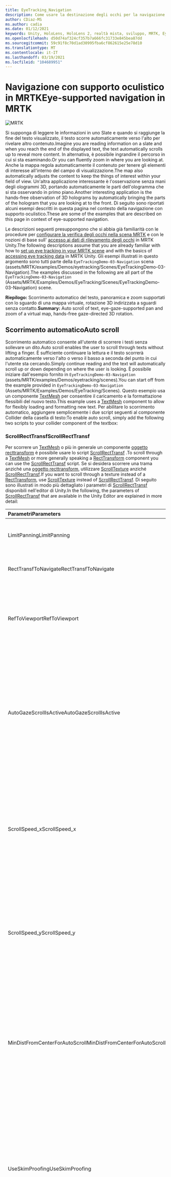 ```yaml
---
title: EyeTracking_Navigation
description: Come usare la destinazione degli occhi per la navigazione in MRTK
author: CDiaz-MS
ms.author: cadia
ms.date: 01/12/2021
keywords: Unity, HoloLens, HoloLens 2, realtà mista, sviluppo, MRTK, EyeTracking,
ms.openlocfilehash: d50d74af324cf357b7a666fc31733e845bea87dd
ms.sourcegitcommit: 59c91f8c70d1ad30995fba6cf862615e25e78d10
ms.translationtype: MT
ms.contentlocale: it-IT
ms.lasthandoff: 03/19/2021
ms.locfileid: "104689951"
---
```

# <a name="eye-supported-navigation-in-mrtk"></a><span data-ttu-id="754b9-104">Navigazione con supporto oculistico in MRTK</span><span class="sxs-lookup"><span data-stu-id="754b9-104">Eye-supported navigation in MRTK</span></span>

![MRTK](../Images/EyeTracking/mrtk_et_navigation.png)

<span data-ttu-id="754b9-106">Si supponga di leggere le informazioni in uno Slate e quando si raggiunge la fine del testo visualizzato, il testo scorre automaticamente verso l'alto per rivelare altro contenuto.</span><span class="sxs-lookup"><span data-stu-id="754b9-106">Imagine you are reading information on a slate and when you reach the end of the displayed text, the text automatically scrolls up to reveal more content.</span></span> <span data-ttu-id="754b9-107">In alternativa, è possibile ingrandire il percorso in cui si sta esaminando.</span><span class="sxs-lookup"><span data-stu-id="754b9-107">Or you can fluently zoom in where you are looking at.</span></span> <span data-ttu-id="754b9-108">Anche la mappa regola automaticamente il contenuto per tenere gli elementi di interesse all'interno del campo di visualizzazione.</span><span class="sxs-lookup"><span data-stu-id="754b9-108">The map also automatically adjusts the content to keep the things of interest within your field of view.</span></span> <span data-ttu-id="754b9-109">Un'altra applicazione interessante è l'osservazione senza mani degli ologrammi 3D, portando automaticamente le parti dell'ologramma che si sta osservando in primo piano.</span><span class="sxs-lookup"><span data-stu-id="754b9-109">Another interesting application is the hands-free observation of 3D holograms by automatically bringing the parts of the hologram that you are looking at to the front.</span></span> <span data-ttu-id="754b9-110">Di seguito sono riportati alcuni esempi descritti in questa pagina nel contesto della navigazione con supporto oculistico.</span><span class="sxs-lookup"><span data-stu-id="754b9-110">These are some of the examples that are described on this page in context of eye-supported navigation.</span></span>

<span data-ttu-id="754b9-111">Le descrizioni seguenti presuppongono che si abbia già familiarità con le procedure per [configurare la verifica degli occhi nella scena MRTK](EyeTracking_BasicSetup.md) e con le nozioni di base sull' [accesso ai dati di rilevamento degli occhi](EyeTracking_TargetSelection.md) in MRTK Unity.</span><span class="sxs-lookup"><span data-stu-id="754b9-111">The following descriptions assume that you are already familiar with how to [set up eye tracking in your MRTK scene](EyeTracking_BasicSetup.md) and with the basics of [accessing eye tracking data](EyeTracking_TargetSelection.md) in MRTK Unity.</span></span>
<span data-ttu-id="754b9-112">Gli esempi illustrati in questo argomento sono tutti parte della `EyeTrackingDemo-03-Navigation` scena (assets/MRTK/examples/Demos/eyetracking/Scenes/EyeTrackingDemo-03-Navigation).</span><span class="sxs-lookup"><span data-stu-id="754b9-112">The examples discussed in the following are all part of the `EyeTrackingDemo-03-Navigation` (Assets/MRTK/Examples/Demos/EyeTracking/Scenes/EyeTrackingDemo-03-Navigation) scene.</span></span>

<span data-ttu-id="754b9-113">**Riepilogo:** Scorrimento automatico del testo, panoramica e zoom supportati con lo sguardo di una mappa virtuale, rotazione 3D indirizzata a sguardi senza contatto.</span><span class="sxs-lookup"><span data-stu-id="754b9-113">**Summary:** Auto scroll of text, eye-gaze-supported pan and zoom of a virtual map, hands-free gaze-directed 3D rotation.</span></span>

## <a name="auto-scroll"></a><span data-ttu-id="754b9-114">Scorrimento automatico</span><span class="sxs-lookup"><span data-stu-id="754b9-114">Auto scroll</span></span>

<span data-ttu-id="754b9-115">Scorrimento automatico consente all'utente di scorrere i testi senza sollevare un dito.</span><span class="sxs-lookup"><span data-stu-id="754b9-115">Auto scroll enables the user to scroll through texts without lifting a finger.</span></span>
<span data-ttu-id="754b9-116">È sufficiente continuare la lettura e il testo scorrerà automaticamente verso l'alto o verso il basso a seconda del punto in cui l'utente sta cercando.</span><span class="sxs-lookup"><span data-stu-id="754b9-116">Simply continue reading and the text will automatically scroll up or down depending on where the user is looking.</span></span>
<span data-ttu-id="754b9-117">È possibile iniziare dall'esempio fornito in `EyeTrackingDemo-03-Navigation` (assets/MRTK/examples/Demos/eyetracking/scenes).</span><span class="sxs-lookup"><span data-stu-id="754b9-117">You can start off from the example provided in `EyeTrackingDemo-03-Navigation` (Assets/MRTK/Examples/Demos/EyeTracking/Scenes).</span></span>
<span data-ttu-id="754b9-118">Questo esempio usa un componente [TextMesh](https://docs.unity3d.com/ScriptReference/TextMesh.html) per consentire il caricamento e la formattazione flessibili del nuovo testo.</span><span class="sxs-lookup"><span data-stu-id="754b9-118">This example uses a [TextMesh](https://docs.unity3d.com/ScriptReference/TextMesh.html) component to allow for flexibly loading and formatting new text.</span></span>
<span data-ttu-id="754b9-119">Per abilitare lo scorrimento automatico, aggiungere semplicemente i due script seguenti al componente Collider della casella di testo:</span><span class="sxs-lookup"><span data-stu-id="754b9-119">To enable auto scroll, simply add the following two scripts to your collider component of the textbox:</span></span>

### <a name="scrollrecttransf"></a><span data-ttu-id="754b9-120">ScrollRectTransf</span><span class="sxs-lookup"><span data-stu-id="754b9-120">ScrollRectTransf</span></span>

<span data-ttu-id="754b9-121">Per scorrere un [TextMesh](https://docs.unity3d.com/ScriptReference/TextMesh.html) o più in generale un componente [oggetto recttransform](https://docs.unity3d.com/ScriptReference/RectTransform.html) è possibile usare lo script [ScrollRectTransf](xref:Microsoft.MixedReality.Toolkit.Examples.Demos.EyeTracking.ScrollRectTransf) .</span><span class="sxs-lookup"><span data-stu-id="754b9-121">To scroll through a [TextMesh](https://docs.unity3d.com/ScriptReference/TextMesh.html) or more generally speaking a [RectTransform](https://docs.unity3d.com/ScriptReference/RectTransform.html) component you can use the [ScrollRectTransf](xref:Microsoft.MixedReality.Toolkit.Examples.Demos.EyeTracking.ScrollRectTransf) script.</span></span>
<span data-ttu-id="754b9-122">Se si desidera scorrere una trama anziché una [oggetto recttransform](https://docs.unity3d.com/ScriptReference/RectTransform.html), utilizzare [ScrollTexture](xref:Microsoft.MixedReality.Toolkit.Examples.Demos.EyeTracking.ScrollTexture) anziché [ScrollRectTransf](xref:Microsoft.MixedReality.Toolkit.Examples.Demos.EyeTracking.ScrollRectTransf).</span><span class="sxs-lookup"><span data-stu-id="754b9-122">If you want to scroll through a texture instead of a [RectTransform](https://docs.unity3d.com/ScriptReference/RectTransform.html), use [ScrollTexture](xref:Microsoft.MixedReality.Toolkit.Examples.Demos.EyeTracking.ScrollTexture) instead of [ScrollRectTransf](xref:Microsoft.MixedReality.Toolkit.Examples.Demos.EyeTracking.ScrollRectTransf).</span></span>
<span data-ttu-id="754b9-123">Di seguito sono illustrati in modo più dettagliato i parametri di [ScrollRectTransf](xref:Microsoft.MixedReality.Toolkit.Examples.Demos.EyeTracking.ScrollRectTransf) disponibili nell'editor di Unity.</span><span class="sxs-lookup"><span data-stu-id="754b9-123">In the following, the parameters of [ScrollRectTransf](xref:Microsoft.MixedReality.Toolkit.Examples.Demos.EyeTracking.ScrollRectTransf) that are available in the Unity Editor are explained in more detail:</span></span>

<span data-ttu-id="754b9-124">Parametri</span><span class="sxs-lookup"><span data-stu-id="754b9-124">Parameters</span></span> | <span data-ttu-id="754b9-125">Descrizione</span><span class="sxs-lookup"><span data-stu-id="754b9-125">Description</span></span>
:---- | :----
<span data-ttu-id="754b9-126">LimitPanning</span><span class="sxs-lookup"><span data-stu-id="754b9-126">LimitPanning</span></span> | <span data-ttu-id="754b9-127">Se abilitata, arresterà il contenuto scorrevole al limite.</span><span class="sxs-lookup"><span data-stu-id="754b9-127">If enabled, will stop the scrollable content at its boundary.</span></span>
<span data-ttu-id="754b9-128">RectTransfToNavigate</span><span class="sxs-lookup"><span data-stu-id="754b9-128">RectTransfToNavigate</span></span> | <span data-ttu-id="754b9-129">Riferimento al [oggetto recttransform](https://docs.unity3d.com/ScriptReference/RectTransform.html) di scorrimento.</span><span class="sxs-lookup"><span data-stu-id="754b9-129">Reference to the [RectTransform](https://docs.unity3d.com/ScriptReference/RectTransform.html) to scroll in.</span></span>
<span data-ttu-id="754b9-130">RefToViewport</span><span class="sxs-lookup"><span data-stu-id="754b9-130">RefToViewport</span></span> | <span data-ttu-id="754b9-131">Riferimento al [oggetto recttransform](https://docs.unity3d.com/ScriptReference/RectTransform.html) padre del contenuto scorrevole per determinare l'offset e il limite corretti.</span><span class="sxs-lookup"><span data-stu-id="754b9-131">Reference to the parent [RectTransform](https://docs.unity3d.com/ScriptReference/RectTransform.html) of the scrollable content to determine the correct offset and boundary.</span></span>
<span data-ttu-id="754b9-132">AutoGazeScrollIsActive</span><span class="sxs-lookup"><span data-stu-id="754b9-132">AutoGazeScrollIsActive</span></span> | <span data-ttu-id="754b9-133">Se abilitata, il testo scorrerà automaticamente se l'utente esamina un' *area attiva* (ad esempio, la parte superiore e inferiore del pannello di scorrimento se la velocità di scorrimento verticale non è zero).</span><span class="sxs-lookup"><span data-stu-id="754b9-133">If enabled, the text will automatically scroll if the user looks at an *active region* (e.g., the top and bottom part of your scroll panel if the vertical scroll speed is not zero).</span></span>
<span data-ttu-id="754b9-134">ScrollSpeed_x</span><span class="sxs-lookup"><span data-stu-id="754b9-134">ScrollSpeed_x</span></span> | <span data-ttu-id="754b9-135">Se il valore è impostato su un valore diverso da zero, verrà abilitato lo scorrimento orizzontale.</span><span class="sxs-lookup"><span data-stu-id="754b9-135">If set to a value unequal to zero, horizontal scroll will be enabled.</span></span> <span data-ttu-id="754b9-136">I valori negativi indicano una modifica nella direzione di scorrimento, da sinistra a destra rispetto a destra a sinistra.</span><span class="sxs-lookup"><span data-stu-id="754b9-136">Negative values mean a change in scroll direction: Left to right vs. right to left.</span></span>
<span data-ttu-id="754b9-137">ScrollSpeed_y</span><span class="sxs-lookup"><span data-stu-id="754b9-137">ScrollSpeed_y</span></span> | <span data-ttu-id="754b9-138">Se il valore è impostato su un valore diverso da zero, verrà abilitato lo scorrimento verticale.</span><span class="sxs-lookup"><span data-stu-id="754b9-138">If set to a value unequal to zero, vertical scroll will be enabled.</span></span> <span data-ttu-id="754b9-139">I valori negativi indicano una modifica nella direzione di scorrimento: fino a verso il basso e verso l'alto.</span><span class="sxs-lookup"><span data-stu-id="754b9-139">Negative values mean a change in scroll direction:  Up to down vs. down to up.</span></span>
<span data-ttu-id="754b9-140">MinDistFromCenterForAutoScroll</span><span class="sxs-lookup"><span data-stu-id="754b9-140">MinDistFromCenterForAutoScroll</span></span> | <span data-ttu-id="754b9-141">Distanza minima normalizzata in x e y dal centro della casella di hit della destinazione (0,0) per scorrere.</span><span class="sxs-lookup"><span data-stu-id="754b9-141">Normalized minimal distance in x and y from center of the target's hit box (0, 0) to scroll.</span></span> <span data-ttu-id="754b9-142">Pertanto, i valori devono essere compresi tra 0 (scorrimento sempre) e 0,5 (nessun scorrimento).</span><span class="sxs-lookup"><span data-stu-id="754b9-142">Thus, values must range between 0 (always scroll) and 0.5 (no scroll).</span></span>
<span data-ttu-id="754b9-143">UseSkimProofing</span><span class="sxs-lookup"><span data-stu-id="754b9-143">UseSkimProofing</span></span> | <span data-ttu-id="754b9-144">Se abilitata, impedisce spostamenti improvvisi di scorrimento quando si esamina rapidamente.</span><span class="sxs-lookup"><span data-stu-id="754b9-144">If enabled, it prevents sudden scroll movements when quickly looking around.</span></span> <span data-ttu-id="754b9-145">In questo modo lo scorrimento potrebbe essere meno sensibile.</span><span class="sxs-lookup"><span data-stu-id="754b9-145">This may make scrolling feel less responsive though.</span></span> <span data-ttu-id="754b9-146">Può essere ottimizzato con il valore *SkimProofUpdateSpeed* .</span><span class="sxs-lookup"><span data-stu-id="754b9-146">It can be tuned with the *SkimProofUpdateSpeed* value.</span></span>
<span data-ttu-id="754b9-147">SkimProofUpdateSpeed</span><span class="sxs-lookup"><span data-stu-id="754b9-147">SkimProofUpdateSpeed</span></span> | <span data-ttu-id="754b9-148">Più basso è il valore, più lento sarà la velocità di scorrimento dopo lo skimming.</span><span class="sxs-lookup"><span data-stu-id="754b9-148">The lower the value, the slower the scrolling will speed up after skimming.</span></span> <span data-ttu-id="754b9-149">Valore consigliato: 5.</span><span class="sxs-lookup"><span data-stu-id="754b9-149">Recommended value: 5.</span></span>

![Configurazione di scorrimento con supporto oculistico in Unity](../Images/EyeTracking/mrtk_et_nav_scroll.jpg)

### <a name="eyetrackingtarget"></a><span data-ttu-id="754b9-151">EyeTrackingTarget</span><span class="sxs-lookup"><span data-stu-id="754b9-151">EyeTrackingTarget</span></span>

<span data-ttu-id="754b9-152">Il fissaggio del componente _EyeTrackingTarget_ consente di gestire in modo flessibile gli eventi correlati agli sguardi.</span><span class="sxs-lookup"><span data-stu-id="754b9-152">Attaching the _EyeTrackingTarget_ component allows for flexibly handle eye-gaze-related events.</span></span>
<span data-ttu-id="754b9-153">Nell'esempio Scroll viene illustrato lo scorrimento del testo che inizia quando l'utente *osserva* il pannello e si interrompe quando l'utente sta *cercando* .</span><span class="sxs-lookup"><span data-stu-id="754b9-153">The scroll sample demonstrates scrolling text that starts when the user *looks* at the panel and stops when the user is *looking away* from it.</span></span>
<span data-ttu-id="754b9-154">![Configurazione di scorrimento con supporto oculistico in Unity: EyeTrackingTarget](../Images/EyeTracking/mrtk_et_nav_scroll_ettarget.jpg)</span><span class="sxs-lookup"><span data-stu-id="754b9-154">![Eye-supported scroll setup in Unity: EyeTrackingTarget](../Images/EyeTracking/mrtk_et_nav_scroll_ettarget.jpg)</span></span>

## <a name="gaze-supported-pan-and-zoom"></a><span data-ttu-id="754b9-155">Panoramica e zoom supportati</span><span class="sxs-lookup"><span data-stu-id="754b9-155">Gaze-supported pan and zoom</span></span>

<span data-ttu-id="754b9-156">Chi non ha usato una mappa virtuale prima di cercare la propria abitazione o esplorare i posti completamente nuovi?</span><span class="sxs-lookup"><span data-stu-id="754b9-156">Who hasn't used a virtual map before to search for their home or to explore entirely new places?</span></span> <span data-ttu-id="754b9-157">Il rilevamento degli occhi consente di esaminare direttamente le parti a cui si è interessati e, una volta ingrandita, è possibile seguire in modo semplice il corso di una strada per esplorare il quartiere.</span><span class="sxs-lookup"><span data-stu-id="754b9-157">Eye tracking allows you to directly dive into exactly the parts that you're interested in and once zoomed in, you can smoothly follow the course of a street to explore your neighborhood!</span></span>
<span data-ttu-id="754b9-158">Questa operazione non è utile solo per l'esplorazione delle mappe geografiche, ma anche per l'estrazione di dettagli in fotografie, visualizzazioni dei dati o persino immagini mediche con flusso live.</span><span class="sxs-lookup"><span data-stu-id="754b9-158">This is not only useful for exploring geographical maps, but also to checking out details in photographs, data visualizations or even live-streamed medical imagery.</span></span> <span data-ttu-id="754b9-159">Per usare questa funzionalità nell'app è facile.</span><span class="sxs-lookup"><span data-stu-id="754b9-159">To use this capability in your app is easy!</span></span> <span data-ttu-id="754b9-160">Per il rendering del contenuto in una [trama]( https://docs.unity3d.com/ScriptReference/Texture.html) (ad esempio, una foto e i dati trasmessi), è sufficiente aggiungere lo script [PanZoomTexture](xref:Microsoft.MixedReality.Toolkit.Examples.Demos.EyeTracking.PanZoomTexture) .</span><span class="sxs-lookup"><span data-stu-id="754b9-160">For content rendered to a [Texture]( https://docs.unity3d.com/ScriptReference/Texture.html) (e.g., a photo, streamed data), simply add the [PanZoomTexture](xref:Microsoft.MixedReality.Toolkit.Examples.Demos.EyeTracking.PanZoomTexture) script.</span></span>
<span data-ttu-id="754b9-161">Per un [oggetto recttransform](https://docs.unity3d.com/ScriptReference/RectTransform.html) usare [PanZoomRectTransf](xref:Microsoft.MixedReality.Toolkit.Examples.Demos.EyeTracking.PanZoomRectTransf).</span><span class="sxs-lookup"><span data-stu-id="754b9-161">For a [RectTransform](https://docs.unity3d.com/ScriptReference/RectTransform.html) use [PanZoomRectTransf](xref:Microsoft.MixedReality.Toolkit.Examples.Demos.EyeTracking.PanZoomRectTransf).</span></span> <span data-ttu-id="754b9-162">Estendendo la funzionalità di [scorrimento automatico](#auto-scroll) , abbiamo essenzialmente lo scorrimento verticale e orizzontale allo stesso tempo per ingrandire il contenuto intorno al punto di messa a fuoco corrente dell'utente.</span><span class="sxs-lookup"><span data-stu-id="754b9-162">Extending the [Auto Scroll](#auto-scroll) capability, we essentially enable to scroll both vertically and horizontally at the same time and magnify content right around the user's current focus point.</span></span>

<span data-ttu-id="754b9-163">Parametri</span><span class="sxs-lookup"><span data-stu-id="754b9-163">Parameters</span></span> | <span data-ttu-id="754b9-164">Descrizione</span><span class="sxs-lookup"><span data-stu-id="754b9-164">Description</span></span>
:---- | :----
<span data-ttu-id="754b9-165">LimitPanning</span><span class="sxs-lookup"><span data-stu-id="754b9-165">LimitPanning</span></span> | <span data-ttu-id="754b9-166">Se abilitata, arresterà il contenuto scorrevole al limite.</span><span class="sxs-lookup"><span data-stu-id="754b9-166">If enabled, will stop the scrollable content at its boundary.</span></span>
<span data-ttu-id="754b9-167">HandZoomEnabledOnStartup</span><span class="sxs-lookup"><span data-stu-id="754b9-167">HandZoomEnabledOnStartup</span></span> | <span data-ttu-id="754b9-168">Indica se i movimenti della mano vengono abilitati automaticamente per eseguire un movimento di zoom.</span><span class="sxs-lookup"><span data-stu-id="754b9-168">Indicates whether hand gestures are automatically enabled to perform a zoom gesture.</span></span> <span data-ttu-id="754b9-169">Potrebbe essere necessario disabilitarlo inizialmente per evitare l'attivazione accidentale di azioni di zoom.</span><span class="sxs-lookup"><span data-stu-id="754b9-169">You may want to disable it at first to avoid accidentally triggering zoom actions.</span></span>
<span data-ttu-id="754b9-170">RendererOfTextureToBeNavigated</span><span class="sxs-lookup"><span data-stu-id="754b9-170">RendererOfTextureToBeNavigated</span></span> | <span data-ttu-id="754b9-171">Renderer di riferimento della trama da esplorare.</span><span class="sxs-lookup"><span data-stu-id="754b9-171">Referenced renderer of the texture to be navigated.</span></span>
<span data-ttu-id="754b9-172">Zoom_Acceleration</span><span class="sxs-lookup"><span data-stu-id="754b9-172">Zoom_Acceleration</span></span> | <span data-ttu-id="754b9-173">Accelerazione zoom che definisce la ripidezza del mapping della funzione di velocità logistica.</span><span class="sxs-lookup"><span data-stu-id="754b9-173">Zoom acceleration defining the steepness of logistic speed function mapping.</span></span>
<span data-ttu-id="754b9-174">Zoom_SpeedMax</span><span class="sxs-lookup"><span data-stu-id="754b9-174">Zoom_SpeedMax</span></span> | <span data-ttu-id="754b9-175">Velocità massima dello zoom.</span><span class="sxs-lookup"><span data-stu-id="754b9-175">Maximum zoom speed.</span></span>
<span data-ttu-id="754b9-176">Zoom_MinScale</span><span class="sxs-lookup"><span data-stu-id="754b9-176">Zoom_MinScale</span></span> | <span data-ttu-id="754b9-177">Scala minima della trama per lo zoom avanti, ad esempio 0,5 f (metà delle dimensioni originali).</span><span class="sxs-lookup"><span data-stu-id="754b9-177">Minimum scale of the texture for zoom in - e.g., 0.5f (half the original size).</span></span>
<span data-ttu-id="754b9-178">Zoom_MaxScale</span><span class="sxs-lookup"><span data-stu-id="754b9-178">Zoom_MaxScale</span></span> | <span data-ttu-id="754b9-179">Scala massima della trama per lo zoom indietro, ad esempio 1F (dimensioni originali) o 2.0 f (doppia le dimensioni originali).</span><span class="sxs-lookup"><span data-stu-id="754b9-179">Maximum scale of the texture for zoom out - e.g., 1f (the original size) or 2.0f (double the original size).</span></span>
<span data-ttu-id="754b9-180">Zoom_TimeInSecToZoom</span><span class="sxs-lookup"><span data-stu-id="754b9-180">Zoom_TimeInSecToZoom</span></span> | <span data-ttu-id="754b9-181">Zoom temporizzato: una volta attivato, viene eseguito uno zoom avanti/indietro per il periodo di tempo specificato in secondi.</span><span class="sxs-lookup"><span data-stu-id="754b9-181">Timed zoom: Once triggered, a zoom in/out will be performed for the given amount of time in seconds.</span></span>
<span data-ttu-id="754b9-182">Zoom_Gesture</span><span class="sxs-lookup"><span data-stu-id="754b9-182">Zoom_Gesture</span></span> | <span data-ttu-id="754b9-183">Tipo di movimento della mano da usare per eseguire lo zoom avanti o indietro.</span><span class="sxs-lookup"><span data-stu-id="754b9-183">Type of hand gesture to use to zoom in/out.</span></span>
--- | ---
<span data-ttu-id="754b9-184">Pan_AutoScrollIsActive</span><span class="sxs-lookup"><span data-stu-id="754b9-184">Pan_AutoScrollIsActive</span></span> | <span data-ttu-id="754b9-185">Se abilitata, il testo scorrerà automaticamente se l'utente esamina un' *area attiva* (ad esempio, la parte superiore e inferiore del pannello di scorrimento se la velocità di scorrimento verticale non è zero).</span><span class="sxs-lookup"><span data-stu-id="754b9-185">If enabled, the text will automatically scroll if the user looks at an *active region* (e.g., the top and bottom part of your scroll panel if the vertical scroll speed is not zero).</span></span>
<span data-ttu-id="754b9-186">Pan_Speed_x</span><span class="sxs-lookup"><span data-stu-id="754b9-186">Pan_Speed_x</span></span> | <span data-ttu-id="754b9-187">Se il valore è impostato su un valore diverso da zero, verrà abilitato lo scorrimento orizzontale.</span><span class="sxs-lookup"><span data-stu-id="754b9-187">If set to a value unequal to zero, horizontal scroll will be enabled.</span></span> <span data-ttu-id="754b9-188">I valori negativi indicano una modifica nella direzione di scorrimento, da sinistra a destra rispetto a destra a sinistra.</span><span class="sxs-lookup"><span data-stu-id="754b9-188">Negative values mean a change in scroll direction: Left to right vs. right to left.</span></span>
<span data-ttu-id="754b9-189">Pan_Speed_y</span><span class="sxs-lookup"><span data-stu-id="754b9-189">Pan_Speed_y</span></span> | <span data-ttu-id="754b9-190">Se il valore è impostato su un valore diverso da zero, verrà abilitato lo scorrimento verticale.</span><span class="sxs-lookup"><span data-stu-id="754b9-190">If set to a value unequal to zero, vertical scroll will be enabled.</span></span> <span data-ttu-id="754b9-191">I valori negativi indicano una modifica nella direzione di scorrimento: fino a verso il basso e verso l'alto.</span><span class="sxs-lookup"><span data-stu-id="754b9-191">Negative values mean a change in scroll direction:  Up to down vs. down to up.</span></span>
<span data-ttu-id="754b9-192">Pan_MinDistFromCenter</span><span class="sxs-lookup"><span data-stu-id="754b9-192">Pan_MinDistFromCenter</span></span> | <span data-ttu-id="754b9-193">Distanza minima normalizzata in x e y dal centro della casella di hit della destinazione (0,0) per scorrere.</span><span class="sxs-lookup"><span data-stu-id="754b9-193">Normalized minimal distance in x and y from center of the target's hit box (0, 0) to scroll.</span></span> <span data-ttu-id="754b9-194">Pertanto, i valori devono essere compresi tra 0 (scorrimento sempre) e 0,5 (nessun scorrimento).</span><span class="sxs-lookup"><span data-stu-id="754b9-194">Thus, values must range between 0 (always scroll) and 0.5 (no scroll).</span></span>
<span data-ttu-id="754b9-195">UseSkimProofing</span><span class="sxs-lookup"><span data-stu-id="754b9-195">UseSkimProofing</span></span> | <span data-ttu-id="754b9-196">Se abilitata, impedisce spostamenti improvvisi di scorrimento quando si esamina rapidamente.</span><span class="sxs-lookup"><span data-stu-id="754b9-196">If enabled, it prevents sudden scroll movements when quickly looking around.</span></span> <span data-ttu-id="754b9-197">In questo modo lo scorrimento potrebbe essere meno sensibile.</span><span class="sxs-lookup"><span data-stu-id="754b9-197">This may make scrolling feel less responsive though.</span></span> <span data-ttu-id="754b9-198">Può essere ottimizzato con il valore *SkimProofUpdateSpeed* .</span><span class="sxs-lookup"><span data-stu-id="754b9-198">It can be tuned with the *SkimProofUpdateSpeed* value.</span></span>
<span data-ttu-id="754b9-199">SkimProofUpdateSpeed</span><span class="sxs-lookup"><span data-stu-id="754b9-199">SkimProofUpdateSpeed</span></span> | <span data-ttu-id="754b9-200">Più basso è il valore, più lento sarà la velocità di scorrimento dopo lo skimming.</span><span class="sxs-lookup"><span data-stu-id="754b9-200">The lower the value, the slower the scrolling will speed up after skimming.</span></span> <span data-ttu-id="754b9-201">Valore consigliato: 5.</span><span class="sxs-lookup"><span data-stu-id="754b9-201">Recommended value: 5.</span></span>

![Panoramica e configurazione di zoom supportati da Eye in Unity](../Images/EyeTracking/mrtk_et_nav_panzoom.jpg)

## <a name="attention-based-3d-rotation"></a><span data-ttu-id="754b9-203">Rotazione 3D basata sull'attenzione</span><span class="sxs-lookup"><span data-stu-id="754b9-203">Attention-based 3D rotation</span></span>

<span data-ttu-id="754b9-204">Si supponga di esaminare un oggetto 3D e le parti che si desidera visualizzare in modo più accurato si rivolgono a te, come se il sistema fosse in grado di leggere e sapere di trasformare l'elemento verso l'utente.</span><span class="sxs-lookup"><span data-stu-id="754b9-204">Imagine looking at a 3D object and the parts you want to see more closely magically turn toward you - as if the system would read your mind and know to turn the item toward you!</span></span>
<span data-ttu-id="754b9-205">Si tratta dell'idea per le rotazioni 3D basate sull'attenzione che consentono di esaminare tutti i lati di un ologramma senza sollevare un dito.</span><span class="sxs-lookup"><span data-stu-id="754b9-205">That is the idea for attention-based 3D rotations which enable you to investigate all side of a hologram without lifting a finger.</span></span>
<span data-ttu-id="754b9-206">Per abilitare questo comportamento, è sufficiente aggiungere lo script [OnLookAtRotateByEyeGaze](xref:Microsoft.MixedReality.Toolkit.Examples.Demos.EyeTracking.OnLookAtRotateByEyeGaze) alla parte di GameObject con un componente [Collider](https://docs.unity3d.com/ScriptReference/Collider.html) .</span><span class="sxs-lookup"><span data-stu-id="754b9-206">To enable this behavior, simply add the [OnLookAtRotateByEyeGaze](xref:Microsoft.MixedReality.Toolkit.Examples.Demos.EyeTracking.OnLookAtRotateByEyeGaze) script to the part of your GameObject with a [Collider](https://docs.unity3d.com/ScriptReference/Collider.html) component.</span></span>
<span data-ttu-id="754b9-207">È possibile modificare diversi parametri elencati di seguito per limitare la velocità e le direzioni in cui l'ologramma girerà.</span><span class="sxs-lookup"><span data-stu-id="754b9-207">You can tweak several parameters that are listed below to limit how fast and in which directions the hologram will turn.</span></span>

<span data-ttu-id="754b9-208">Come si può immaginare, l'attivazione di questo comportamento in qualsiasi momento potrebbe diventare rapidamente molto dispersiva in una scena affollata.</span><span class="sxs-lookup"><span data-stu-id="754b9-208">As you can imagine, having this behavior active at all times may quickly become pretty distracting in a crowded scene.</span></span>
<span data-ttu-id="754b9-209">Questo è il motivo per cui è consigliabile iniziare con questo comportamento disabilitato e quindi abilitarlo rapidamente usando i comandi vocali.</span><span class="sxs-lookup"><span data-stu-id="754b9-209">This is why you may want to start out with this behavior disabled and then enable it quickly using voice commands.</span></span>
<span data-ttu-id="754b9-210">In alternativa, è stato aggiunto un esempio in `EyeTrackingDemo-03-Navigation` (assets/MRTK/examples/Demos/eyetracking/scenes) per usare [TargetMoveToCamera](xref:Microsoft.MixedReality.Toolkit.Examples.Demos.EyeTracking.TargetMoveToCamera) per il quale è possibile selezionare una destinazione con lo stato attivo e il suo volo è davanti all'utente .</span><span class="sxs-lookup"><span data-stu-id="754b9-210">Alternatively, we added an example in `EyeTrackingDemo-03-Navigation` (Assets/MRTK/Examples/Demos/EyeTracking/Scenes) to use [TargetMoveToCamera](xref:Microsoft.MixedReality.Toolkit.Examples.Demos.EyeTracking.TargetMoveToCamera) for which you can select a focused target and it flies in front of you - simply say *"Come to me"*.</span></span>

<span data-ttu-id="754b9-211">Una volta nella modalità near, la modalità di rotazione automatica viene abilitata automaticamente.</span><span class="sxs-lookup"><span data-stu-id="754b9-211">Once in the near mode, the auto rotation mode is automatically enabled.</span></span>
<span data-ttu-id="754b9-212">In tale modalità, è possibile osservarla da tutti i lati, semplicemente inclinando il sistema e visualizzandola, cercandola per spostarla e ruotarla con la mano.</span><span class="sxs-lookup"><span data-stu-id="754b9-212">In that mode, you can observe it from all sides either simply leaning back and looking at it, walking around it or reaching out to grab and rotate it with your hand.</span></span> <span data-ttu-id="754b9-213">Quando si ignora la destinazione (si osservi & pizzicare o *"rinviare"*), viene ripristinata la posizione originale e si smette di reagire all'utente da Afar.</span><span class="sxs-lookup"><span data-stu-id="754b9-213">When you dismiss the target (look & pinch or say *"Send back"*), it will return to its original location and will stop reacting to you from afar.</span></span>

<span data-ttu-id="754b9-214">Parametri</span><span class="sxs-lookup"><span data-stu-id="754b9-214">Parameters</span></span> | <span data-ttu-id="754b9-215">Descrizione</span><span class="sxs-lookup"><span data-stu-id="754b9-215">Description</span></span>
:---- | :----
<span data-ttu-id="754b9-216">SpeedX</span><span class="sxs-lookup"><span data-stu-id="754b9-216">SpeedX</span></span> | <span data-ttu-id="754b9-217">Velocità di rotazione orizzontale.</span><span class="sxs-lookup"><span data-stu-id="754b9-217">Horizontal rotation speed.</span></span>
<span data-ttu-id="754b9-218">Veloce</span><span class="sxs-lookup"><span data-stu-id="754b9-218">SpeedY</span></span> | <span data-ttu-id="754b9-219">Velocità di rotazione verticale.</span><span class="sxs-lookup"><span data-stu-id="754b9-219">Vertical rotation speed.</span></span>
<span data-ttu-id="754b9-220">InverseX</span><span class="sxs-lookup"><span data-stu-id="754b9-220">InverseX</span></span> | <span data-ttu-id="754b9-221">Per invertire la direzione di rotazione orizzontale.</span><span class="sxs-lookup"><span data-stu-id="754b9-221">To inverse the horizontal rotation direction.</span></span>
<span data-ttu-id="754b9-222">Inversa</span><span class="sxs-lookup"><span data-stu-id="754b9-222">InverseY</span></span> | <span data-ttu-id="754b9-223">Per invertire la direzione di rotazione verticale.</span><span class="sxs-lookup"><span data-stu-id="754b9-223">To inverse the vertical rotation direction.</span></span>
<span data-ttu-id="754b9-224">RotationThreshInDegrees</span><span class="sxs-lookup"><span data-stu-id="754b9-224">RotationThreshInDegrees</span></span> | <span data-ttu-id="754b9-225">Se l'angolo tra' sguardo a destinazione ' è fotocamera a destinazione ' è inferiore a questo valore, non eseguire alcuna operazione.</span><span class="sxs-lookup"><span data-stu-id="754b9-225">If the angle between 'Gaze to Target' and 'Camera to Target' is less than this value, do nothing.</span></span> <span data-ttu-id="754b9-226">Ciò consente di evitare piccole rotazioni nervose.</span><span class="sxs-lookup"><span data-stu-id="754b9-226">This is to prevent small jittery rotations..</span></span>
<span data-ttu-id="754b9-227">MinRotX</span><span class="sxs-lookup"><span data-stu-id="754b9-227">MinRotX</span></span> | <span data-ttu-id="754b9-228">Angolo di rotazione orizzontale minimo.</span><span class="sxs-lookup"><span data-stu-id="754b9-228">Minimum horizontal rotation angle.</span></span> <span data-ttu-id="754b9-229">Questo consente di limitare la rotazione in direzioni diverse.</span><span class="sxs-lookup"><span data-stu-id="754b9-229">This is to limit the rotation in different directions.</span></span>
<span data-ttu-id="754b9-230">MaxRotX</span><span class="sxs-lookup"><span data-stu-id="754b9-230">MaxRotX</span></span> | <span data-ttu-id="754b9-231">Angolo di rotazione orizzontale massimo.</span><span class="sxs-lookup"><span data-stu-id="754b9-231">Maximum horizontal rotation angle.</span></span> <span data-ttu-id="754b9-232">Questo consente di limitare la rotazione in direzioni diverse.</span><span class="sxs-lookup"><span data-stu-id="754b9-232">This is to limit the rotation in different directions.</span></span>
<span data-ttu-id="754b9-233">MinRotY</span><span class="sxs-lookup"><span data-stu-id="754b9-233">MinRotY</span></span> | <span data-ttu-id="754b9-234">Angolo di rotazione verticale minimo per limitare la rotazione intorno all'asse x.</span><span class="sxs-lookup"><span data-stu-id="754b9-234">Minimal vertical rotation angle to limit the rotation around the x axis.</span></span>
<span data-ttu-id="754b9-235">MaxRotY</span><span class="sxs-lookup"><span data-stu-id="754b9-235">MaxRotY</span></span> | <span data-ttu-id="754b9-236">Angolo di rotazione verticale massimo per limitare la rotazione intorno all'asse y.</span><span class="sxs-lookup"><span data-stu-id="754b9-236">Maximum vertical rotation angle to limit the rotation around the y axis.</span></span>

![Configurazione della rotazione 3D con supporto oculare in Unity](../Images/EyeTracking/mrtk_et_nav_rotate.jpg)

<span data-ttu-id="754b9-238">In sintesi, gli script precedenti dovrebbero consentire di iniziare a usare gli occhi per le varie attività di esplorazione di input, ad esempio lo scorrimento dei testi, lo zoom e la panoramica delle trame, nonché la rotazione dell'analisi degli ologrammi 3D.</span><span class="sxs-lookup"><span data-stu-id="754b9-238">In summary, the above scripts should enable you to  get started to use eye gaze for various input navigation tasks such as scrolling texts, zooming and panning textures as well as rotating investigating 3D holograms.</span></span>

### <a name="see-also"></a><span data-ttu-id="754b9-239">Vedi anche</span><span class="sxs-lookup"><span data-stu-id="754b9-239">See also</span></span>

- [<span data-ttu-id="754b9-240">Configurazione di base di MRTK per l'uso di Eye Tracking</span><span class="sxs-lookup"><span data-stu-id="754b9-240">Basic MRTK setup to use eye tracking</span></span>](EyeTracking_BasicSetup.md)
- [<span data-ttu-id="754b9-241">Selezione della destinazione supportata dagli occhi</span><span class="sxs-lookup"><span data-stu-id="754b9-241">Eye-supported target selection</span></span>](EyeTracking_TargetSelection.md)

---
[<span data-ttu-id="754b9-242">Torna a "Eye Tracking in the MixedRealityToolkit"</span><span class="sxs-lookup"><span data-stu-id="754b9-242">Back to "Eye tracking in the MixedRealityToolkit"</span></span>](EyeTracking_Main.md)
